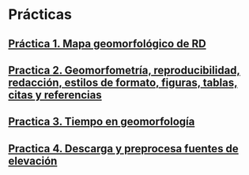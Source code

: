 # Prácticas

## [Práctica 1. Mapa geomorfológico de RD](practica-01.md)

## [Practica 2. Geomorfometría, reproducibilidad, redacción, estilos de formato, figuras, tablas, citas y referencias](practica-02.md)

## [Practica 3. Tiempo en geomorfología](practica-03.md)

## [Practica 4. Descarga y preprocesa fuentes de elevación](practica-04.md)

<!-- ## [Practica 5. Realiza un flujo de trabajo completo de morfometría fluvial / hidrología computacional](practica-05.md) -->
